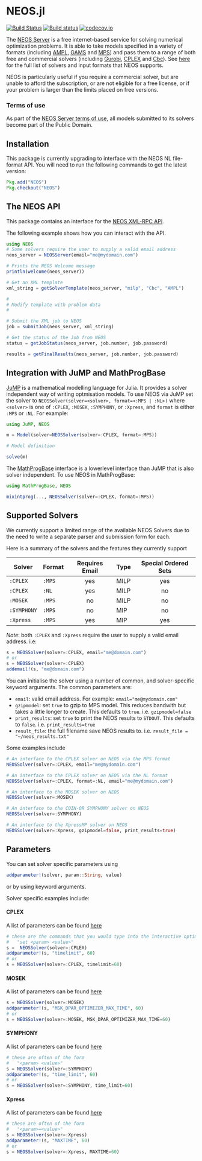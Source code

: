 # NEOS.jl
[![Build Status](https://travis-ci.org/odow/NEOS.jl.svg?branch=master)](https://travis-ci.org/odow/NEOS.jl)
[![Build status](https://ci.appveyor.com/api/projects/status/u54uaoskgjd87gxb/branch/master?svg=true)](https://ci.appveyor.com/project/odow/neos-jl/branch/master)
[![codecov.io](http://codecov.io/github/odow/NEOS.jl/coverage.svg?branch=master)](http://codecov.io/github/odow/NEOS.jl?branch=master)

The [NEOS Server](http://www.neos-server.org/neos) is a free internet-based service for solving numerical optimization problems. It is able to take models specified in a variety of formats (including [AMPL](http://ampl.com/), [GAMS](http://www.gams.com/) and [MPS](https://en.wikipedia.org/wiki/MPS_%28format%29)) and pass them to a range of both free and commercial solvers (including [Gurobi](http://www.gurobi.com/), [CPLEX](http://www-03.ibm.com/software/products/en/ibmilogcpleoptistud/) and [Cbc](https://projects.coin-or.org/Cbc)). See [here](http://www.neos-server.org/neos/solvers/index.html) for the full list of solvers and input formats that NEOS supports.

NEOS is particularly useful if you require a commercial solver, but are unable to afford the subscription, or are not eligible for a free license, or if your problem is larger than the limits placed on free versions.

### Terms of use
As part of the [NEOS Server terms of use](http://www.neos-server.org/neos/termofuse.html), all models submitted to its solvers become part of the Public Domain.

## Installation

This package is currently upgrading to interface with the NEOS NL file-format API. You will need to run the following commands to get the latest version:

```julia
Pkg.add("NEOS")
Pkg.checkout("NEOS")
```

## The NEOS API
This package contains an interface for the [NEOS XML-RPC API](http://www.neos-server.org/neos/NEOS-API.html).

The following example shows how you can interact with the API.

```julia
using NEOS
# Some solvers require the user to supply a valid email address
neos_server = NEOSServer(email="me@mydomain.com")

# Prints the NEOS Welcome message
println(welcome(neos_server))

# Get an XML template
xml_string = getSolverTemplate(neos_server, "milp", "Cbc", "AMPL")

#
# Modify template with problem data
#

# Submit the XML job to NEOS
job = submitJob(neos_server, xml_string)

# Get the status of the Job from NEOS
status = getJobStatus(neos_server, job.number, job.password)

results = getFinalResults(neos_server, job.number, job.password)
```

## Integration with JuMP and MathProgBase
[JuMP](https://github.com/JuliaOpt/JuMP.jl) is a mathematical modelling language for Julia. It provides a solver independent way of writing optmisation models. To use NEOS via JuMP set the solver to `NEOSSolver(solver=<solver>, format=<:MPS | :NL>)` where `<solver>` is one of `:CPLEX`, `:MOSEK`, `:SYMPHONY`, or `:Xpress`, and `format` is either `:MPS` or `:NL`. For example:

```julia
using JuMP, NEOS

m = Model(solver=NEOSSolver(solver=:CPLEX, format=:MPS))

# Model definition

solve(m)
```

 The [MathProgBase](https://github.com/JuliaOpt/MathProgBase.jl) interface is a lowerlevel interface than JuMP that is also solver independent. To use NEOS in MathProgBase:

```julia
using MathProgBase, NEOS

mixintprog(..., NEOSSolver(solver=:CPLEX, format=:MPS))
```

## Supported Solvers
We currently support a limited range of the available NEOS Solvers due to the need to write a separate parser and submission form for each.

Here is a summary of the solvers and the features they currently support

| Solver      | Format | Requires Email | Type   | Special Ordered Sets |
| ----------- | ------ | :------------: | :----- | :---: |
| `:CPLEX`    | `:MPS` | yes            |  MILP  | yes   |
| `:CPLEX`    | `:NL`  | yes            |  MILP  | no    |
| `:MOSEK`    | `:MPS` | no             |  MILP  | no    |
| `:SYMPHONY` | `:MPS` | no             |  MIP   | no    |
| `:Xpress`   | `:MPS` | yes            |  MIP   | yes   |

*Note*: both `:CPLEX` and `:Xpress` require the user to supply a valid email address. i.e:
```julia
s = NEOSSolver(solver=:CPLEX, email="me@domain.com")
# or
s = NEOSSolver(solver=:CPLEX)
addemail!(s, "me@domain.com")
```

You can initialise the solver using a number of common, and solver-specific keyword arguments. The common parameters are:
 - `email`: valid email address. For example: `email="me@mydomain.com"`
 - `gzipmodel`: set `true` to gzip to MPS model. This reduces bandwith but takes a little longer to create. This defaults to `true`. i.e. `gzipmodel=false`
 - `print_results`: set `true` to print the NEOS results to `STDOUT`. This defaults to `false`. i.e. `print_results=true`
 - `result_file`: the full filename save NEOS results to. i.e. `result_file = "~/neos_results.txt"`

Some examples include
```julia
# An interface to the CPLEX solver on NEOS via the MPS format
NEOSSolver(solver=:CPLEX, email="me@mydomain.com")

# An interface to the CPLEX solver on NEOS via the NL format
NEOSSolver(solver=:CPLEX, format=:NL, email="me@mydomain.com")

# An interface to the MOSEK solver on NEOS
NEOSSolver(solver=:MOSEK)

# An interface to the COIN-OR SYMPHONY solver on NEOS
NEOSSolver(solver=:SYMPHONY)

# An interface to the XpressMP solver on NEOS
NEOSSolver(solver=:Xpress, gzipmodel=false, print_results=true)
 ```


## Parameters

You can set solver specific parameters using

```julia
addparameter!(solver, param::String, value)
```

or by using keyword arguments.

Solver specific examples include:

#### CPLEX
A list of parameters can be found [here](http://www-01.ibm.com/support/knowledgecenter/SSSA5P_12.6.1/ilog.odms.cplex.help/CPLEX/InteractiveOptimizer/topics/commands.html)
```julia
# these are the commands that you would type into the interactive optimiser
# 	"set <param> <value>"
s =  NEOSSolver(solver=:CPLEX)
addparameter!(s, "timelimit", 60)
# or
s = NEOSSolver(solver=:CPLEX, timelimit=60)
```

#### MOSEK
A list of parameters can be found [here](http://docs.mosek.com/7.0/capi/Parameters.html)
```julia
s = NEOSSolver(solver=:MOSEK)
addparameter!(s, "MSK_DPAR_OPTIMIZER_MAX_TIME", 60)
# or
s = NEOSSolver(solver=:MOSEK, MSK_DPAR_OPTIMIZER_MAX_TIME=60)
```

#### SYMPHONY
A list of parameters can be found [here](http://www.coin-or.org/SYMPHONY/man-5.6/node273.html#params)
```julia
# these are often of the form
# 	"<param> <value>"
s = NEOSSolver(solver=:SYMPHONY)
addparameter!(s, "time_limit", 60)
# or
s = NEOSSolver(solver=:SYMPHONY, time_limit=60)
```

#### Xpress
A list of parameters can be found [here](http://tomopt.com/docs/xpress/tomlab_xpress008.php)
```julia
# these are often of the form
# 	"<param>=<value>"
s = NEOSSolver(solver=:Xpress)
addparameter!(s, "MAXTIME", 60)
# or
s = NEOSSolver(solver=:Xpress, MAXTIME=60)
```
